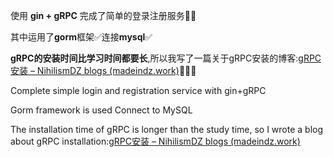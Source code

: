 
使用 **gin + gRPC** 完成了简单的登录注册服务🤪🤪

其中运用了**gorm**框架✅连接**mysql**✅

**gRPC的安装时间比学习时间都要长**,所以我写了一篇关于gRPC安装的博客:[gRPC安装 – NihilismDZ blogs (madeindz.work)](http://hello.madeindz.work/index.php/2022/12/02/grpcdownload/)💖💖💖



Complete simple login and registration service with gin+gRPC 

Gorm framework is used  Connect to MySQL 

The installation time of gRPC is longer than the study time, so I wrote a blog about gRPC installation:[gRPC安装 – NihilismDZ blogs (madeindz.work)](http://hello.madeindz.work/index.php/2022/12/02/grpcdownload/)
